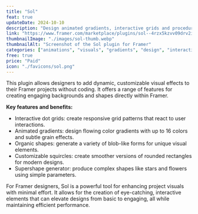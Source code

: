 ```yaml
---
title: "Sol"
feat: true
updateDate: 2024-10-10
description: "Design animated gradients, interactive grids and procedural shapes, all straight in Framer."
link: "https://www.framer.com/marketplace/plugins/sol--4rzx5kzvv09drv2icaxp9d732/?via=julesvcode"
thumbnailImage: "./images/sol-thumb.webp"
thumbnailAlt: "Screenshot of the Sol plugin for Framer"
categories: ["animations", "visuals", "gradients", "design", "interactions", "paid"]
free: true
price: "Paid"
icon: "./favicons/sol.png"
---
```


This plugin allows designers to add dynamic, customizable visual effects to their Framer projects without coding. It offers a range of features for creating engaging backgrounds and shapes directly within Framer.

<b>Key features and benefits:</b>

- Interactive dot grids: create responsive grid patterns that react to user interactions.
- Animated gradients: design flowing color gradients with up to 16 colors and subtle grain effects.
- Organic shapes: generate a variety of blob-like forms for unique visual elements.
- Customizable squircles: create smoother versions of rounded rectangles for modern designs.
- Supershape generator: produce complex shapes like stars and flowers using simple parameters.

For Framer designers, Sol is a powerful tool for enhancing project visuals with minimal effort. It allows for the creation of eye-catching, interactive elements that can elevate designs from basic to engaging, all while maintaining efficient performance.